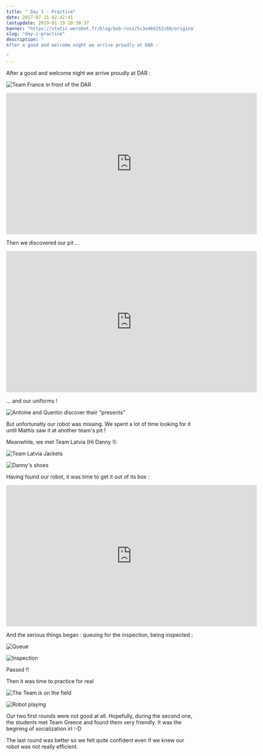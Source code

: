 ```yaml
---
title: " Day 1 - Practice"
date: 2017-07-15 02:42:41
lastupdate: 2019-01-19 10:30:37
banner: "https://static.werobot.fr/blog/bob-ross/5c3e465252c68/original.jpg"
slug: "day-1-practice"
description: " 
After a good and welcome night we arrive proudly at DAR :

"
---
```

After a good and welcome night we arrive proudly at DAR :

![Team France in front of the DAR](https://static.werobot.fr/blog/bob-ross/5c3e465252c68/50.jpg "Team France in front of the DAR")

<iframe width="672" height="378" src="https://www.youtube-nocookie.com/embed/lCf8kBAM2kc" frameborder="0" allow="accelerometer; autoplay; encrypted-media; gyroscope; picture-in-picture" allowfullscreen></iframe>

Then we discovered our pit ...

<iframe width="672" height="378" src="https://www.youtube-nocookie.com/embed/RSqq2GFmxqA" frameborder="0" allow="accelerometer; autoplay; encrypted-media; gyroscope; picture-in-picture" allowfullscreen></iframe>

... and our uniforms !

![Antoine and Quentin discover their "presents"](https://static.werobot.fr/blog/bob-ross/5c3e465320181/50.jpg "Antoine and Quentin discover their 'presents'")

But unfortunatly our robot was missing. We spent a lot of time looking for it until Mathis saw it at another team's pit !

Meanwhile, we met Team Latvia (Hi Danny !):

![Team Latvia Jackets](https://static.werobot.fr/blog/bob-ross/5c3e465396a1d/50.jpg "Team Latvia Jackets")

![Danny's shoes](https://static.werobot.fr/blog/bob-ross/5c3e4654230ee/50.jpg "Danny's shoes")

Having found our robot, it was time to get it out of its box :

<iframe width="672" height="378" src="https://www.youtube-nocookie.com/embed/_7_eSjfW5ZY" frameborder="0" allow="accelerometer; autoplay; encrypted-media; gyroscope; picture-in-picture" allowfullscreen></iframe>

And the serious things began : queuing for the inspection, being inspected :

![Queue](https://static.werobot.fr/blog/bob-ross/5c3e46549079c/50.jpg "Queue")

![Inspection](https://static.werobot.fr/blog/bob-ross/5c3e465504ed0/50.jpg "Inspection")

Passed !!

Then it was time to practice for real

![The Team is on the field](https://static.werobot.fr/blog/bob-ross/5c3e4655760db/50.jpg "The Team is on the field")

![Robot playing](https://static.werobot.fr/blog/bob-ross/5c3e4655f3ee6/50.jpg "Robot playing")

Our two first rounds were not good at all. Hopefully, during the second one, the students met Team Greece and found them very friendly. It was the begining of socialization irl :-D

The last round was better so we felt quite confident even if we knew our robot was not really efficient.
    